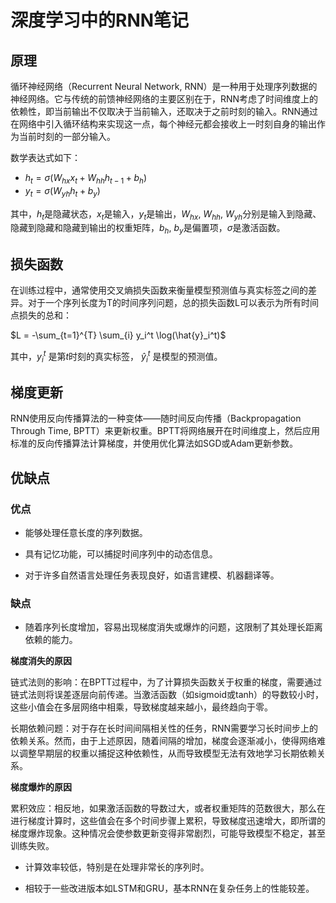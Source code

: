 # 深度学习中的RNN笔记

## 原理

循环神经网络（Recurrent Neural Network, RNN）是一种用于处理序列数据的神经网络。它与传统的前馈神经网络的主要区别在于，RNN考虑了时间维度上的依赖性，即当前输出不仅取决于当前输入，还取决于之前时刻的输入。RNN通过在网络中引入循环结构来实现这一点，每个神经元都会接收上一时刻自身的输出作为当前时刻的一部分输入。

数学表达式如下：
- $h_t = \sigma(W_{hx}x_t + W_{hh}h_{t-1} + b_h)$
- $y_t = \sigma(W_{yh}h_t + b_y)$

其中，$h_t$是隐藏状态，$x_t$是输入，$y_t$是输出，$W_{hx}$, $W_{hh}$, $W_{yh}$分别是输入到隐藏、隐藏到隐藏和隐藏到输出的权重矩阵，$b_h$, $b_y$是偏置项，$\sigma$是激活函数。

## 损失函数

在训练过程中，通常使用交叉熵损失函数来衡量模型预测值与真实标签之间的差异。对于一个序列长度为T的时间序列问题，总的损失函数L可以表示为所有时间点损失的总和：

$L = -\sum_{t=1}^{T} \sum_{i} y_i^t \log(\hat{y}_i^t)$

其中，$y_i^t$ 是第$t$时刻的真实标签， $\hat{y}_i^t$ 是模型的预测值。

## 梯度更新

RNN使用反向传播算法的一种变体——随时间反向传播（Backpropagation Through Time, BPTT）来更新权重。BPTT将网络展开在时间维度上，然后应用标准的反向传播算法计算梯度，并使用优化算法如SGD或Adam更新参数。

## 优缺点

### 优点

- 能够处理任意长度的序列数据。

- 具有记忆功能，可以捕捉时间序列中的动态信息。

- 对于许多自然语言处理任务表现良好，如语言建模、机器翻译等。

### 缺点

- 随着序列长度增加，容易出现梯度消失或爆炸的问题，这限制了其处理长距离依赖的能力。

**梯度消失的原因**

链式法则的影响：在BPTT过程中，为了计算损失函数关于权重的梯度，需要通过链式法则将误差逐层向前传递。当激活函数（如sigmoid或tanh）的导数较小时，这些小值会在多层网络中相乘，导致梯度越来越小，最终趋向于零。

长期依赖问题：对于存在长时间间隔相关性的任务，RNN需要学习长时间步上的依赖关系。然而，由于上述原因，随着间隔的增加，梯度会逐渐减小，使得网络难以调整早期层的权重以捕捉这种依赖性，从而导致模型无法有效地学习长期依赖关系。

**梯度爆炸的原因**

累积效应：相反地，如果激活函数的导数过大，或者权重矩阵的范数很大，那么在进行梯度计算时，这些值会在多个时间步骤上累积，导致梯度迅速增大，即所谓的梯度爆炸现象。这种情况会使参数更新变得非常剧烈，可能导致模型不稳定，甚至训练失败。

- 计算效率较低，特别是在处理非常长的序列时。

- 相较于一些改进版本如LSTM和GRU，基本RNN在复杂任务上的性能较差。